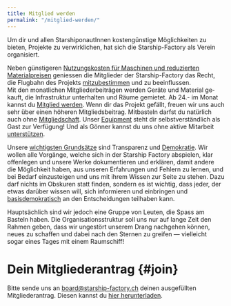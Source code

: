 ```yaml
---
title: Mitglied werden
permalink: "/mitglied-werden/"
---
```


Um dir und allen StarshiponautInnen kostengünstige Möglichkeiten zu bieten, Projekte zu verwirklichen, hat sich die Starship-Factory als Verein organisiert.

Neben günstigeren [Nutzungskosten für Maschinen und reduzierten Materialpreisen](https://wiki.starship-factory.ch/Vereinskram/Preise/) geniessen die Mitglieder der Starship-Factory das Recht, die Flug­bahn des Projekts [mitzubestimmen](https://wiki.starship-factory.ch/Vereinskram/Sitzungen) und zu be­ein­flussen.  
Mit den monat­li­chen Mit­glie­der­bei­trä­gen werden Ge­rä­te und Material ge­kauft, die Infra­struk­tur unterhalten und Räume gemietet. Ab 24.- im Monat kannst du [Mitglied werden](#join). Wenn dir das Projekt gefällt, freuen wir uns auch sehr über einen höheren Mitgliedsbeitrag.
Mitbasteln darfst du natürlich auch ohne [Mitgliedschaft](#join). Unser [Equipment](https://wiki.starship-factory.ch/Equipment/ "Liste des Equipments, welches wir derzeit tatsächlich in der Factory rumstehen haben") steht dir selbstverständlich als Gast zur Verfügung! Und als Gönner kannst du uns ohne aktive Mitarbeit [unterstützen](/spenden/).

Unsere [wichtigsten Grundsätze](/organisation/reglement/ "Das Reglement der Starship Factory legt grundsätzliche Verhaltensregeln fest.") sind Transparenz und [Demokratie](https://wiki.starship-factory.ch/Vereinskram/Sitzungen/). Wir wollen alle Vorgänge, welche sich in der Starship Factory abspielen, klar offenlegen und unsere Werke dokumentieren und erklären, damit andere die Möglichkeit haben, aus unseren Erfahrungen und Fehlern zu lernen, und bei Bedarf einzusteigen und uns mit ihrem Wissen zur Seite zu stehen. Dazu darf nichts im Obskuren statt finden, sondern es ist wichtig, dass jeder, der etwas darüber wissen will, sich informieren und einbringen und [basisdemokratisch](/organisation/statuten/ "Die Statuten legen fest wie der Verein aufgebaut ist und funktioniert.") an den Entscheidungen teilhaben kann.

Hauptsächlich sind wir jedoch eine Gruppe von Leuten, die Spass am Basteln haben. Die Organisationsstruktur soll uns nur auf lange Zeit den Rahmen geben, dass wir ungestört unserem Drang nachgehen können, neues zu schaffen und dabei nach den Sternen zu greifen — vielleicht sogar eines Tages mit einem Raumschiff!

# Dein Mitgliederantrag {#join}

Bitte sende uns an [board@starship-factory.ch](mailto:board@starship-factory.ch) deinen ausgefüllten Mitgliederantrag. Diesen kannst du [hier herunterladen](/assets/attachments/Mitgliedschaftsantrag_v4_2021-06-17.pdf).
